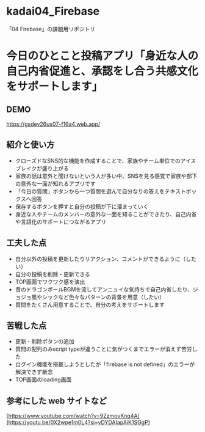 # kadai04_Firebase

「04 Firebase」の課題用リポジトリ

# 今日のひとこと投稿アプリ「身近な人の自己内省促進と、承認をし合う共感文化をサポートします」

## DEMO

https://gsdev26us07-f16a4.web.app/


## 紹介と使い方

- クローズドなSNS的な機能を作成することで、家族やチーム単位でのアイスブレイクが盛り上がる
- 家族の話は意外と聞けないという人が多い中、SNSを見る感覚で家族や部下の意外な一面が知れるアプリです
- 「今日の質問」ボタンから一つ質問を選んで自分なりの答えをテキストボックスへ回答
- 保存するボタンを押すと自分の投稿が下に溜まっていく
- 身近な人やチームのメンバーの意外な一面を知ることができたり、自己内省や言語化のサポートにつながるアプリ

## 工夫した点
  - 自分以外の投稿を更新したりリアクション、コメントができるように（したい）
  - 自分の投稿を削除・更新できる
  - TOP画面でワクワク感を演出
  - 昔のドラゴンボールBGMを流してアンニュイな気持ちで自己内省したり、ジョジョ風やシックなど色々なパターンの背景を用意（したい）
  - 質問をたくさん用意することで、自分の考えをサポートします
  
## 苦戦した点
- 更新・削除ボタンの追加
- 質問の配列のみscript typeが違うことに気がつくまでエラーが消えず苦労した
- ログイン機能を搭載しようとしたが「firebase is not defined」のエラーが解決できず断念
- TOP画面のloading画面


## 参考にした web サイトなど

[https://www.youtube.com/watch?v=9ZzmovKnq4A](https://youtu.be/0X2wpe1m0L4?si=vDYDAIapAiK1SGgP)
